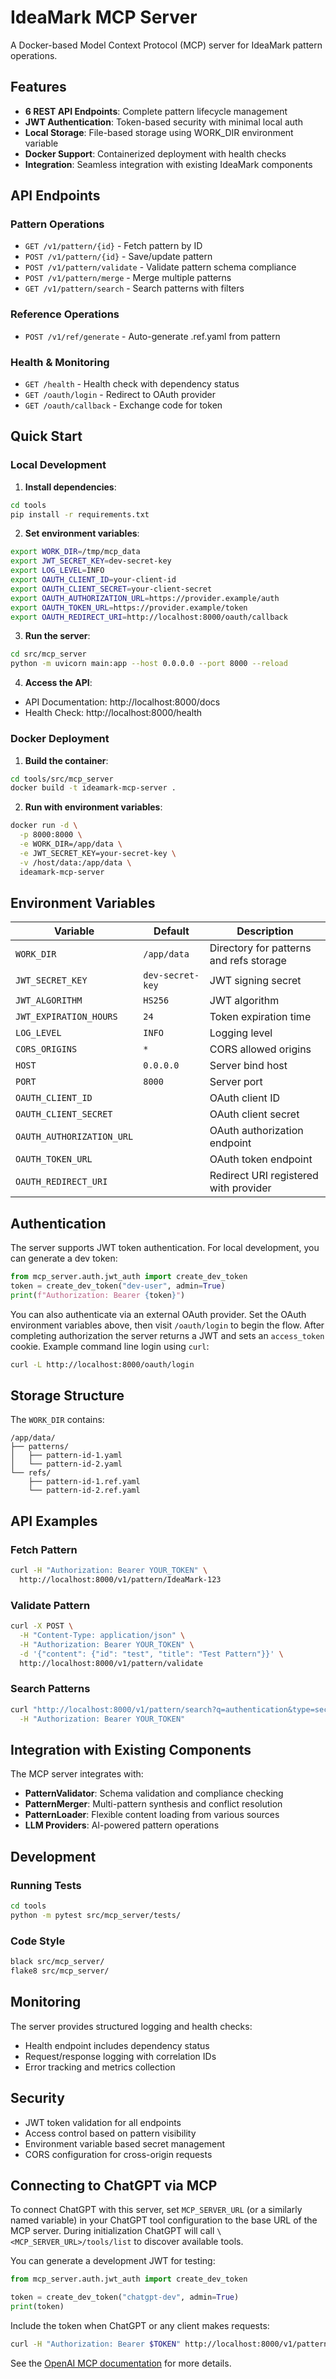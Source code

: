 # IdeaMark MCP Server

A Docker-based Model Context Protocol (MCP) server for IdeaMark pattern operations.

## Features

- **6 REST API Endpoints**: Complete pattern lifecycle management
- **JWT Authentication**: Token-based security with minimal local auth
- **Local Storage**: File-based storage using WORK_DIR environment variable
- **Docker Support**: Containerized deployment with health checks
- **Integration**: Seamless integration with existing IdeaMark components

## API Endpoints

### Pattern Operations
- `GET /v1/pattern/{id}` - Fetch pattern by ID
- `POST /v1/pattern/{id}` - Save/update pattern
- `POST /v1/pattern/validate` - Validate pattern schema compliance
- `POST /v1/pattern/merge` - Merge multiple patterns
- `GET /v1/pattern/search` - Search patterns with filters

### Reference Operations
- `POST /v1/ref/generate` - Auto-generate .ref.yaml from pattern

### Health & Monitoring
- `GET /health` - Health check with dependency status
- `GET /oauth/login` - Redirect to OAuth provider
- `GET /oauth/callback` - Exchange code for token

## Quick Start

### Local Development

1. **Install dependencies**:
```bash
cd tools
pip install -r requirements.txt
```

2. **Set environment variables**:
```bash
export WORK_DIR=/tmp/mcp_data
export JWT_SECRET_KEY=dev-secret-key
export LOG_LEVEL=INFO
export OAUTH_CLIENT_ID=your-client-id
export OAUTH_CLIENT_SECRET=your-client-secret
export OAUTH_AUTHORIZATION_URL=https://provider.example/auth
export OAUTH_TOKEN_URL=https://provider.example/token
export OAUTH_REDIRECT_URI=http://localhost:8000/oauth/callback
```

3. **Run the server**:
```bash
cd src/mcp_server
python -m uvicorn main:app --host 0.0.0.0 --port 8000 --reload
```

4. **Access the API**:
- API Documentation: http://localhost:8000/docs
- Health Check: http://localhost:8000/health

### Docker Deployment

1. **Build the container**:
```bash
cd tools/src/mcp_server
docker build -t ideamark-mcp-server .
```

2. **Run with environment variables**:
```bash
docker run -d \
  -p 8000:8000 \
  -e WORK_DIR=/app/data \
  -e JWT_SECRET_KEY=your-secret-key \
  -v /host/data:/app/data \
  ideamark-mcp-server
```

## Environment Variables

| Variable | Default | Description |
|----------|---------|-------------|
| `WORK_DIR` | `/app/data` | Directory for patterns and refs storage |
| `JWT_SECRET_KEY` | `dev-secret-key` | JWT signing secret |
| `JWT_ALGORITHM` | `HS256` | JWT algorithm |
| `JWT_EXPIRATION_HOURS` | `24` | Token expiration time |
| `LOG_LEVEL` | `INFO` | Logging level |
| `CORS_ORIGINS` | `*` | CORS allowed origins |
| `HOST` | `0.0.0.0` | Server bind host |
| `PORT` | `8000` | Server port |
| `OAUTH_CLIENT_ID` | | OAuth client ID |
| `OAUTH_CLIENT_SECRET` | | OAuth client secret |
| `OAUTH_AUTHORIZATION_URL` | | OAuth authorization endpoint |
| `OAUTH_TOKEN_URL` | | OAuth token endpoint |
| `OAUTH_REDIRECT_URI` | | Redirect URI registered with provider |

## Authentication

The server supports JWT token authentication. For local development, you can generate a dev token:

```python
from mcp_server.auth.jwt_auth import create_dev_token
token = create_dev_token("dev-user", admin=True)
print(f"Authorization: Bearer {token}")
```

You can also authenticate via an external OAuth provider. Set the OAuth environment
variables above, then visit `/oauth/login` to begin the flow. After completing
authorization the server returns a JWT and sets an `access_token` cookie.
Example command line login using `curl`:

```bash
curl -L http://localhost:8000/oauth/login
```

## Storage Structure

The `WORK_DIR` contains:
```
/app/data/
├── patterns/
│   ├── pattern-id-1.yaml
│   └── pattern-id-2.yaml
└── refs/
    ├── pattern-id-1.ref.yaml
    └── pattern-id-2.ref.yaml
```

## API Examples

### Fetch Pattern
```bash
curl -H "Authorization: Bearer YOUR_TOKEN" \
  http://localhost:8000/v1/pattern/IdeaMark-123
```

### Validate Pattern
```bash
curl -X POST \
  -H "Content-Type: application/json" \
  -H "Authorization: Bearer YOUR_TOKEN" \
  -d '{"content": {"id": "test", "title": "Test Pattern"}}' \
  http://localhost:8000/v1/pattern/validate
```

### Search Patterns
```bash
curl "http://localhost:8000/v1/pattern/search?q=authentication&type=security&limit=5" \
  -H "Authorization: Bearer YOUR_TOKEN"
```

## Integration with Existing Components

The MCP server integrates with:
- **PatternValidator**: Schema validation and compliance checking
- **PatternMerger**: Multi-pattern synthesis and conflict resolution
- **PatternLoader**: Flexible content loading from various sources
- **LLM Providers**: AI-powered pattern operations

## Development

### Running Tests
```bash
cd tools
python -m pytest src/mcp_server/tests/
```

### Code Style
```bash
black src/mcp_server/
flake8 src/mcp_server/
```

## Monitoring

The server provides structured logging and health checks:
- Health endpoint includes dependency status
- Request/response logging with correlation IDs
- Error tracking and metrics collection

## Security

- JWT token validation for all endpoints
- Access control based on pattern visibility
- Environment variable based secret management
- CORS configuration for cross-origin requests

## Connecting to ChatGPT via MCP

To connect ChatGPT with this server, set `MCP_SERVER_URL` (or a similarly named variable) in your ChatGPT tool configuration to the base URL of the MCP server. During initialization ChatGPT will call `\<MCP_SERVER_URL>/tools/list` to discover available tools.

You can generate a development JWT for testing:

```python
from mcp_server.auth.jwt_auth import create_dev_token

token = create_dev_token("chatgpt-dev", admin=True)
print(token)
```

Include the token when ChatGPT or any client makes requests:

```bash
curl -H "Authorization: Bearer $TOKEN" http://localhost:8000/v1/pattern/example
```

See the [OpenAI MCP documentation](https://platform.openai.com/docs/assistants/mcp) for more details.
